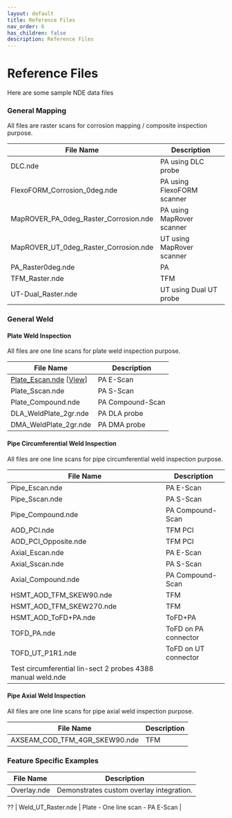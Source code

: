 ```yaml
---
layout: default
title: Reference Files
nav_order: 6
has_children: false
description: Reference Files
---
```


# Reference Files

Here are some sample NDE data files

### General Mapping
All files are raster scans for corrosion mapping / composite inspection purpose.

| File Name                             | Description 					|
| ------------------------------------- | -----------------------------	|
| DLC.nde           					| PA using DLC probe 			|
| FlexoFORM_Corrosion_0deg.nde  		| PA using FlexoFORM scanner	|
| MapROVER_PA_0deg_Raster_Corrosion.nde	| PA using MapRover scanner  	|
| MapROVER_UT_0deg_Raster_Corrosion.nde | UT using MapRover scanner    	|
| PA_Raster0deg.nde          			| PA 				            |
| TFM_Raster.nde          				| TFM							|
| UT-Dual_Raster.nde       				| UT using Dual UT probe		|


### General Weld

#### Plate Weld Inspection
All files are one line scans for plate weld inspection purpose.

| File Name            	| Description 		|
| --------------------- | -----------------	|
| [Plate_Escan.nde](https://github.com/Evident-Industrial/NDE_Open_File_Format/tree/main/Plate_Escan.nde) [[View](https://myhdf5.hdfgroup.org/view?url=https://github.com/Evident-Industrial/NDE_Open_File_Format/blob/b74fae8d51f9a57939c8b72c4a322815d6c48aa9/Plate_Escan.nde)]      	| PA E-Scan			|
| Plate_Sscan.nde      	| PA S-Scan			|
| Plate_Compound.nde    | PA Compound-Scan	|
| DLA_WeldPlate_2gr.nde	| PA DLA probe		|
| DMA_WeldPlate_2gr.nde	| PA DMA probe		|


#### Pipe Circumferential Weld Inspection
All files are one line scans for pipe circumferential weld inspection purpose.

| File Name                										| Description 			|
| ------------------------------------------------------------- | --------------------- |
| Pipe_Escan.nde           										| PA E-Scan				|
| Pipe_Sscan.nde           										| PA S-Scan       		|
| Pipe_Compound.nde        										| PA Compound-Scan		|
| AOD_PCI.nde              										| TFM PCI				|
| AOD_PCI_Opposite.nde     										| TFM PCI				|
| Axial_Escan.nde          										| PA E-Scan				|
| Axial_Sscan.nde          										| PA S-Scan				|
| Axial_Compound.nde       										| PA Compound-Scan		|
| HSMT_AOD_TFM_SKEW90.nde  										| TFM					|
| HSMT_AOD_TFM_SKEW270.nde 										| TFM					|
| HSMT_AOD_ToFD+PA.nde     										| ToFD+PA				|
| TOFD_PA.nde              										| ToFD on PA connector	|
| TOFD_UT_P1R1.nde         										| ToFD on UT connector	|
| Test circumferential lin-sect 2 probes 4388 manual weld.nde 	| 						|


#### Pipe Axial Weld Inspection
All files are one line scans for pipe axial weld inspection purpose.

| File Name                     | Description	|
| ----------------------------- | ------------- |
| AXSEAM_COD_TFM_4GR_SKEW90.nde | TFM			|


### Feature Specific Examples

| File Name   | Description                              |
| ----------- | ---------------------------------------- |
| Overlay.nde | Demonstrates custom overlay integration. |





??
| Weld_UT_Raster.nde           			| Plate - One line scan - PA E-Scan		|